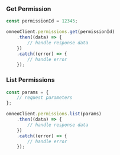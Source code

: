 ### Get Permission

```javascript
const permissionId = 12345;

omneoClient.permissions.get(permissionId)
    .then((data) => {
        // handle response data
    })
    .catch((error) => {
        // handle error
    });
```

### List Permissions

```javascript
const params = {
    // request parameters
};

omneoClient.permissions.list(params)
    .then((data) => {
        // handle response data
    })
    .catch((error) => {
        // handle error
    });
```
